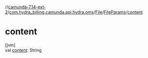 //[camunda-7.14-ext-2](../../../../index.md)/[com.hydra_billing.camunda.api.hydra.oms](../../index.md)/[File](../index.md)/[FileParams](index.md)/[content](content.md)

# content

[jvm]\
val [content](content.md): String
